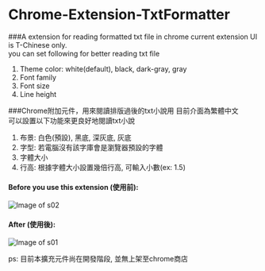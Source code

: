 # Chrome-Extension-TxtFormatter

###A extension for reading formatted txt file in chrome 
current extension UI is T-Chinese only.  
you can set following for better reading txt file  
1. Theme color: white(default), black, dark-gray, gray  
2. Font family  
3. Font size  
4. Line height  

###Chrome附加元件，用來閱讀排版過後的txt小說用
目前介面為繁體中文  
可以設置以下功能來更良好地閱讀txt小說  
1. 布景: 白色(預設), 黑底, 深灰底, 灰底  
2. 字型: 若電腦沒有該字庫會是瀏覽器預設的字體  
3. 字體大小  
4. 行高: 根據字體大小設置幾倍行高, 可輸入小數(ex: 1.5)  


#### Before you use this extension (使用前):
![Image of s02](http://ms.ntub.edu.tw/~s9736039/imgHub/s02.png)

#### After (使用後):
![Image of s01](http://ms.ntub.edu.tw/~s9736039/imgHub/s01.png)

ps: 目前本擴充元件尚在開發階段, 並無上架至chrome商店

